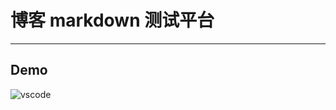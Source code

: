 # 博客 markdown 测试平台

---

## Demo

![vscode](https://cdn.jsdelivr.net/gh/Countra/Picgo_pic/images/vscode.png)
